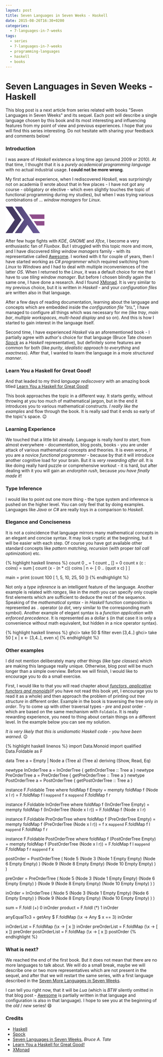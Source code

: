 ```yaml
---
layout: post
title: Seven Languages in Seven Weeks - Haskell
date: 2015-08-26T16:30+0200
categories:
  - 7-languages-in-7-weeks
tags:
  - series
  - 7-languages-in-7-weeks
  - programming-languages
  - haskell
  - books
---
```


# Seven Languages in Seven Weeks - Haskell

<quote class="disclaimer">This blog post is a next article from series related with books "Seven Languages in Seven Weeks" and its sequel. Each post will describe a single language chosen by this book and its most interesting and influencing features from my point of view and previous experiences. I hope that you will find this series interesting. Do not hesitate with sharing your feedback and comments below!</quote>

### Introduction

I was aware of *Haskell* existence a long time ago (around 2009 or 2010). At that time, I thought that it is a *purely academical programming language* with no actual industrial usage. **I could not be more wrong**.

My first actual experience, when I rediscovered *Haskell*, was surprisingly not on academia (I wrote about that in few places - I have not got any course - obligatory or elective - which even slightly touches the topic of functional programming during my studies), but when I was trying various combinations of ... *window managers* for *Linux*.

<img class="right haskell-logo" alt="Haskell Logo" src="/assets/HaskellLogo.png" />

After few huge fights with *KDE*, *GNOME* and *Xfce*, I become a very enthusiastic fan of *Fluxbox*. But I struggled with this topic more and more, and I have discovered *tiling window managers* family - with its representative called [Awesome](http://awesome.naquadah.org). I worked with it for couple of years, then I have started working as *C# programmer* which required switching from *Linux* to *Windows* and I had to deal with multiple inconveniences of the latter *OS*. When I returned to the *Linux*, it was a default choice for me that I have to use *tiling window manager*. But before I chosen blindly again the same one, I have done a research. And I found [XMonad](http://www.xmonad.org). It is very similar to my previous choice, but it is written in *Haskell* - and your *configuration files* are written also in that language.

After a few days of reading documentation, learning about the language and concepts which are embedded inside the *configuration file* "`DSL`", I have managed to configure all things which was necessary for me (like *tray*, *main bar*, *multiple workspaces*, *multi-head display* and so on). And this is how I started to gain interest in the language itself.

Second time, I have experienced *Haskell* via an aforementioned book - I partially agree with author's choice for that language (Bruce Tate chosen [*Spock*](https://en.wikipedia.org/wiki/Spock) as a *Haskell* representative), but definitely some features are common for both (like *purity*, *idealistic approach to everything* and *exactness*). After that, I wanted to learn the language in a more *structured manner*.

### Learn You a Haskell for Great Good!

And that leaded to my third *language rediscovery* with an amazing book titled [Learn You a Haskell for Great Good!](http://learnyouahaskell.com/chapters)

This book approaches the topic in a different way. It starts gently, without throwing at you too much of mathematical jargon, but in the end it introduces you to various mathematical constructs. *I really like the examples* and flow through the book. It is really sad that it ends so early of the topic's space. :wink:

### Learning Experience

We touched that a little bit already. Language is really *hard to start*, from almost everywhere - documentation, blog posts, books - you are under attack of various mathematical concepts and theories. It is even worse, if you are a novice *functional programmer* - because by that it will introduce another cognitive load for your brain. But it is *very rewarding after all*. It is like doing really hard puzzle or comprehensive workout - it is hard, but after dealing with it you will gain an *endorphin rush*, because *you have finally made it*!

### Type Inference

I would like to point out one more thing - the type system and inference is pushed on the higher level. You can only feel that by doing examples. Languages like *Java* or *C#* are really toys in a comparison to *Haskell*.

### Elegance and Conciseness

It is not a coincidence that language mirrors many mathematical concepts in an elegant and concise syntax. It may look cryptic at the beginning, but it will be easier with each step. Of course you have got available other standard concepts like *pattern matching*, *recursion* (with proper *tail call optimization*) etc.

{% highlight haskell linenos %}
count 0         _   = 1
count _ []          = 0
count x (c : coins) = sum [ count (x - (n * c)) coins | n <- [ 0 .. (quot x c) ] ]
 
main = print (count 100 [ 1, 5, 10, 25, 50 ])
{% endhighlight %}

Not only a *type inference* is an intelligent feature of the language. Another example is related with *ranges*, like in the *math* you can specify only couple first elements which are sufficient to deduce the rest of the sequence. Speaking of the *mathematical syntax* - in *Haskell* function composition is represented as `.` operator (*a dot*, very similar to the corresponding math symbol). Another example of elegant syntax is a *function application with enforced precedence*. It is represented as a dollar `$` (in that case it is only a convenience without math equivalent, but hidden in a nice operator syntax).

{% highlight haskell linenos %}
ghci> take 50 $ filter even [3,4..]
ghci> take 50 [ x | x <- [3,4..], even x]
{% endhighlight %}

### Other examples

I did not mention deliberately many other things (like *type classes*) which are making this language really unique. Otherwise, blog post will be much longer than a simple overview. Before we will finish, I would like to encourage you to do a small exercise.

First, I would like to that you will read chapter about [*functors, applicative functors and monoids*](http://learnyouahaskell.com/functors-applicative-functors-and-monoids)(if you have not read this book yet, I encourage you to read it as a whole) and then approach the problem of printing out *tree structure* in different order. Example in the book is traversing the tree only *in order*. Try to come up with other traversal types - *pre* and *post* order - which are based on the same mechanism with `Foldable`. It is really rewarding experience, you need to thing about certain things on a different level. In the example below you can see my solution.

*It is very likely that this is unidiomatic Haskell code - you have been warned*. :wink:

{% highlight haskell linenos %}
import Data.Monoid
import qualified Data.Foldable as F

data Tree a = Empty | Node a (Tree a) (Tree a) deriving (Show, Read, Eq)

newtype InOrderTree a = InOrderTree { getInOrderTree :: Tree a }
newtype PreOrderTree a = PreOrderTree { getPreOrderTree :: Tree a }
newtype PostOrderTree a = PostOrderTree { getPostOrderTree :: Tree a }

instance F.Foldable Tree where
    foldMap f Empty        = mempty
    foldMap f (Node x l r) = F.foldMap f l `mappend`
                             f x           `mappend`
                             F.foldMap f r

instance F.Foldable InOrderTree where
    foldMap f (InOrderTree Empty)        = mempty
    foldMap f (InOrderTree (Node x l r)) = F.foldMap f (Node x l r)

instance F.Foldable PreOrderTree where
    foldMap f (PreOrderTree Empty)        = mempty
    foldMap f (PreOrderTree (Node x l r)) = f x           `mappend`
                                            F.foldMap f l `mappend`
                                            F.foldMap f r

instance F.Foldable PostOrderTree where
    foldMap f (PostOrderTree Empty)        = mempty
    foldMap f (PostOrderTree (Node x l r)) = F.foldMap f l `mappend`
                                             F.foldMap f r `mappend`
                                             f x

postOrder = PostOrderTree (
             Node 5
              (Node 3
                (Node 1 Empty Empty)
                (Node 6 Empty Empty)
              )
              (Node 9
                (Node 8 Empty Empty)
                (Node 10 Empty Empty)
              )
           )

preOrder = PreOrderTree (
             Node 5
              (Node 3
                (Node 1 Empty Empty)
                (Node 6 Empty Empty)
              )
              (Node 9
                (Node 8 Empty Empty)
                (Node 10 Empty Empty)
              )
           )

inOrder = InOrderTree (
            Node 5
             (Node 3
               (Node 1 Empty Empty)
               (Node 6 Empty Empty)
             )
             (Node 9
               (Node 8 Empty Empty)
               (Node 10 Empty Empty)
             )
          )

sum = F.foldl (+) 0 inOrder
product = F.foldl (*) 1 inOrder

anyEqualTo3 = getAny $ F.foldMap (\x -> Any $ x == 3) inOrder

inOrderList = F.foldMap (\x -> [ x ]) inOrder
preOrderList = F.foldMap (\x -> [ x ]) preOrder
postOrderList = F.foldMap (\x -> [ x ]) postOrder
{% endhighlight %}

### What is next?

We reached the end of the first book. But it does not mean that there are no more languages to talk about. We will do a small break, maybe we will describe one or two more representatives which are not present in the sequel, and after that we will restart the same series, with a first language described in the [Seven More Languages in Seven Weeks](https://pragprog.com/book/7lang/seven-more-languages-in-seven-weeks).

I can tell you right now, that it will be *Lua* (which is *BTW* silently omitted in that blog post - [Awesome](https://en.wikipedia.org/wiki/Awesome_(window_manager)) is partially written in that language and configuration is also in that language). I hope to see you at the beginning of the *old* / *new* series! :smile:

### Credits

- [Haskell](https://www.haskell.org/)
- [Spock](https://en.wikipedia.org/wiki/Spock)
- [Seven Languages in Seven Weeks](https://pragprog.com/book/btlang/seven-languages-in-seven-weeks), *Bruce A. Tate*
- [Learn You a Haskell for Great Good!](http://learnyouahaskell.com/chapters)
- [XMonad](http://www.xmonad.org)
